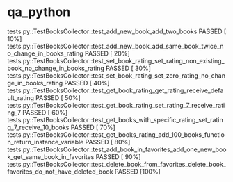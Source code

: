 # qa_python

tests.py::TestBooksCollector::test_add_new_book_add_two_books PASSED                                                                                                                                                                [ 10%]
tests.py::TestBooksCollector::test_add_new_book_add_same_book_twice_no_change_in_books_rating PASSED                                                                                                                                [ 20%]
tests.py::TestBooksCollector::test_set_book_rating_set_rating_non_existing_book_no_change_in_books_rating PASSED                                                                                                                    [ 30%]
tests.py::TestBooksCollector::test_set_book_rating_set_zero_rating_no_change_in_books_rating PASSED                                                                                                                                 [ 40%]
tests.py::TestBooksCollector::test_get_book_rating_get_rating_receive_default_rating PASSED                                                                                                                                         [ 50%]
tests.py::TestBooksCollector::test_get_book_rating_set_rating_7_receive_rating_7 PASSED                                                                                                                                             [ 60%] 
tests.py::TestBooksCollector::test_get_books_with_specific_rating_set_rating_7_receive_10_books PASSED                                                                                                                              [ 70%] 
tests.py::TestBooksCollector::test_get_books_rating_add_100_books_function_return_instance_variable PASSED                                                                                                                          [ 80%] 
tests.py::TestBooksCollector::test_add_book_in_favorites_add_one_new_book_get_same_book_in_favorites PASSED                                                                                                                         [ 90%] 
tests.py::TestBooksCollector::test_delete_book_from_favorites_delete_book_favorites_do_not_have_deleted_book PASSED                                                                                                                  [100%] 
